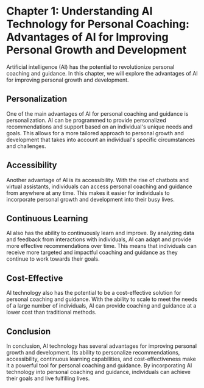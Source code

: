 Chapter 1: Understanding AI Technology for Personal Coaching: Advantages of AI for Improving Personal Growth and Development
============================================================================================================================

Artificial intelligence (AI) has the potential to revolutionize personal coaching and guidance. In this chapter, we will explore the advantages of AI for improving personal growth and development.

Personalization
---------------

One of the main advantages of AI for personal coaching and guidance is personalization. AI can be programmed to provide personalized recommendations and support based on an individual's unique needs and goals. This allows for a more tailored approach to personal growth and development that takes into account an individual's specific circumstances and challenges.

Accessibility
-------------

Another advantage of AI is its accessibility. With the rise of chatbots and virtual assistants, individuals can access personal coaching and guidance from anywhere at any time. This makes it easier for individuals to incorporate personal growth and development into their busy lives.

Continuous Learning
-------------------

AI also has the ability to continuously learn and improve. By analyzing data and feedback from interactions with individuals, AI can adapt and provide more effective recommendations over time. This means that individuals can receive more targeted and impactful coaching and guidance as they continue to work towards their goals.

Cost-Effective
--------------

AI technology also has the potential to be a cost-effective solution for personal coaching and guidance. With the ability to scale to meet the needs of a large number of individuals, AI can provide coaching and guidance at a lower cost than traditional methods.

Conclusion
----------

In conclusion, AI technology has several advantages for improving personal growth and development. Its ability to personalize recommendations, accessibility, continuous learning capabilities, and cost-effectiveness make it a powerful tool for personal coaching and guidance. By incorporating AI technology into personal coaching and guidance, individuals can achieve their goals and live fulfilling lives.

